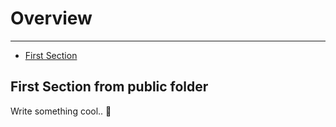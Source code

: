 # Overview

---

-   [First Section](#section-1)

<a name="section-1"></a>

## First Section from public folder

Write something cool.. 🦊
